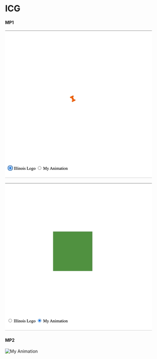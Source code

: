 # ICG

#### MP1

![Logo Animation](./GIF/mp1_1.gif)

![My Animation](./GIF/mp1_2.gif)

#### MP2

![My Animation](./GIF/mp2.gif)

